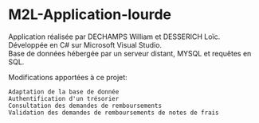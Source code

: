 # M2L-Application-lourde

Application réalisée par DECHAMPS William et DESSERICH Loïc.<br>
Développée en C# sur Microsoft Visual Studio.<br>
Base de données hébergée par un serveur distant, MYSQL et requêtes en SQL.<br>

Modifications apportées à ce projet:

    Adaptation de la base de donnée
    Authentification d'un trésorier
    Consultation des demandes de remboursements
    Validation des demandes de remboursements de notes de frais
